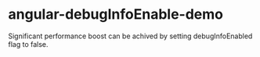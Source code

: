 # angular-debugInfoEnable-demo
 Significant performance boost can be achived by setting debugInfoEnabled flag to false.
